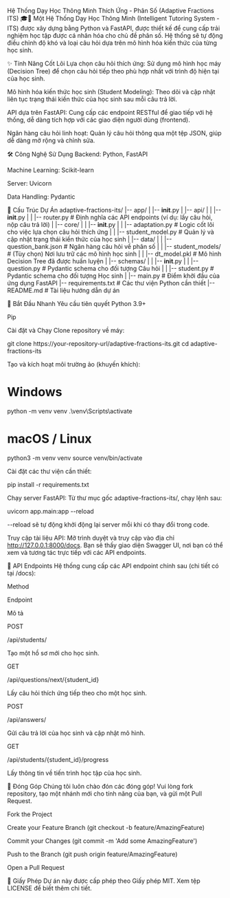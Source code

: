Hệ Thống Dạy Học Thông Minh Thích Ứng - Phân Số (Adaptive Fractions ITS) 🎓🧮
Một Hệ Thống Dạy Học Thông Minh (Intelligent Tutoring System - ITS) được xây dựng bằng Python và FastAPI, được thiết kế để cung cấp trải nghiệm học tập được cá nhân hóa cho chủ đề phân số. Hệ thống sẽ tự động điều chỉnh độ khó và loại câu hỏi dựa trên mô hình hóa kiến thức của từng học sinh.

✨ Tính Năng Cốt Lõi
Lựa chọn câu hỏi thích ứng: Sử dụng mô hình học máy (Decision Tree) để chọn câu hỏi tiếp theo phù hợp nhất với trình độ hiện tại của học sinh.

Mô hình hóa kiến thức học sinh (Student Modeling): Theo dõi và cập nhật liên tục trạng thái kiến thức của học sinh sau mỗi câu trả lời.

API dựa trên FastAPI: Cung cấp các endpoint RESTful để giao tiếp với hệ thống, dễ dàng tích hợp với các giao diện người dùng (frontend).

Ngân hàng câu hỏi linh hoạt: Quản lý câu hỏi thông qua một tệp JSON, giúp dễ dàng mở rộng và chỉnh sửa.

🛠️ Công Nghệ Sử Dụng
Backend: Python, FastAPI

Machine Learning: Scikit-learn

Server: Uvicorn

Data Handling: Pydantic

📂 Cấu Trúc Dự Án
adaptive-fractions-its/
|-- app/
|   |-- __init__.py
|   |-- api/
|   |   |-- __init__.py
|   |   |-- router.py         # Định nghĩa các API endpoints (ví dụ: lấy câu hỏi, nộp câu trả lời)
|   |-- core/
|   |   |-- __init__.py
|   |   |-- adaptation.py     # Logic cốt lõi cho việc lựa chọn câu hỏi thích ứng
|   |   |-- student_model.py  # Quản lý và cập nhật trạng thái kiến thức của học sinh
|   |-- data/
|   |   |-- question_bank.json # Ngân hàng câu hỏi về phân số
|   |   |-- student_models/    # (Tùy chọn) Nơi lưu trữ các mô hình học sinh
|   |   |-- dt_model.pkl       # Mô hình Decision Tree đã được huấn luyện
|   |-- schemas/
|   |   |-- __init__.py
|   |   |-- question.py       # Pydantic schema cho đối tượng Câu hỏi
|   |   |-- student.py        # Pydantic schema cho đối tượng Học sinh
|   |-- main.py               # Điểm khởi đầu của ứng dụng FastAPI
|-- requirements.txt          # Các thư viện Python cần thiết
|-- README.md                 # Tài liệu hướng dẫn dự án

🚀 Bắt Đầu Nhanh
Yêu cầu tiên quyết
Python 3.9+

Pip

Cài đặt và Chạy
Clone repository về máy:

git clone https://your-repository-url/adaptive-fractions-its.git
cd adaptive-fractions-its

Tạo và kích hoạt môi trường ảo (khuyến khích):

# Windows
python -m venv venv
.\venv\Scripts\activate

# macOS / Linux
python3 -m venv venv
source venv/bin/activate

Cài đặt các thư viện cần thiết:

pip install -r requirements.txt

Chạy server FastAPI: Từ thư mục gốc adaptive-fractions-its/, chạy lệnh sau:

uvicorn app.main:app --reload

--reload sẽ tự động khởi động lại server mỗi khi có thay đổi trong code.

Truy cập tài liệu API: Mở trình duyệt và truy cập vào địa chỉ http://127.0.0.1:8000/docs. Bạn sẽ thấy giao diện Swagger UI, nơi bạn có thể xem và tương tác trực tiếp với các API endpoints.

🤖 API Endpoints
Hệ thống cung cấp các API endpoint chính sau (chi tiết có tại /docs):

Method

Endpoint

Mô tả

POST

/api/students/

Tạo một hồ sơ mới cho học sinh.

GET

/api/questions/next/{student_id}

Lấy câu hỏi thích ứng tiếp theo cho một học sinh.

POST

/api/answers/

Gửi câu trả lời của học sinh và cập nhật mô hình.

GET

/api/students/{student_id}/progress

Lấy thông tin về tiến trình học tập của học sinh.

🤝 Đóng Góp
Chúng tôi luôn chào đón các đóng góp! Vui lòng fork repository, tạo một nhánh mới cho tính năng của bạn, và gửi một Pull Request.

Fork the Project

Create your Feature Branch (git checkout -b feature/AmazingFeature)

Commit your Changes (git commit -m 'Add some AmazingFeature')

Push to the Branch (git push origin feature/AmazingFeature)

Open a Pull Request

📜 Giấy Phép
Dự án này được cấp phép theo Giấy phép MIT. Xem tệp LICENSE để biết thêm chi tiết.